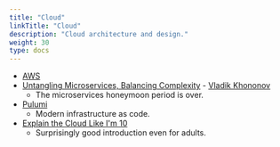 ```yaml
---
title: "Cloud"
linkTitle: "Cloud"
description: "Cloud architecture and design."
weight: 30
type: docs
---
```

* [AWS]()
* [Untangling Microservices, Balancing Complexity](https://vladikk.com/2020/04/09/untangling-microservices/) - [Vladik Khononov](https://vladikk.com/page/about/)
  * The microservices honeymoon period is over.
* [Pulumi](https://www.pulumi.com/)
  * Modern infrastructure as code.
* [Explain the Cloud Like I'm 10](https://www.amazon.com/Explain-Cloud-Like-Im-10/dp/0979707110/)
  * Surprisingly good introduction even for adults.
